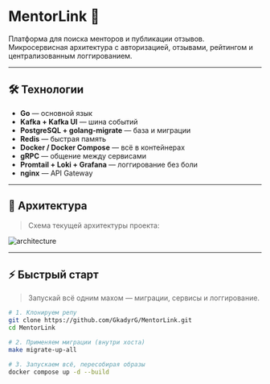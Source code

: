 # MentorLink 🧠

Платформа для поиска менторов и публикации отзывов. Микросервисная архитектура с авторизацией, отзывами, рейтингом и централизованным логгированием.

---

## 🛠️ Технологии

- **Go** — основной язык
- **Kafka + Kafka UI** — шина событий
- **PostgreSQL + golang-migrate** — база и миграции
- **Redis** — быстрая память
- **Docker / Docker Compose** — всё в контейнерах
- **gRPC** — общение между сервисами
- **Promtail + Loki + Grafana** — логгирование без боли
- **nginx** — API Gateway

---

## 📐 Архитектура

> Схема текущей архитектуры проекта:

![architecture](./monitoring/architecture.jpeg)

---

## ⚡ Быстрый старт

> Запускай всё одним махом — миграции, сервисы и логгирование.

```bash
# 1. Клонируем репу
git clone https://github.com/GkadyrG/MentorLink.git
cd MentorLink

# 2. Применяем миграции (внутри хоста)
make migrate-up-all

# 3. Запускаем всё, пересобирая образы
docker compose up -d --build
